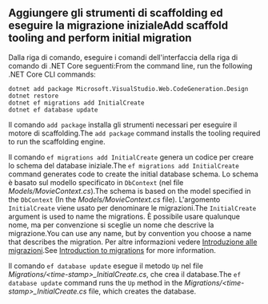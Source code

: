 <a name="cli"></a>
## <a name="add-scaffold-tooling-and-perform-initial-migration"></a><span data-ttu-id="164d3-101">Aggiungere gli strumenti di scaffolding ed eseguire la migrazione iniziale</span><span class="sxs-lookup"><span data-stu-id="164d3-101">Add scaffold tooling and perform initial migration</span></span>

<span data-ttu-id="164d3-102">Dalla riga di comando, eseguire i comandi dell'interfaccia della riga di comando di .NET Core seguenti:</span><span class="sxs-lookup"><span data-stu-id="164d3-102">From the command line, run the following .NET Core CLI commands:</span></span>

```console
dotnet add package Microsoft.VisualStudio.Web.CodeGeneration.Design
dotnet restore
dotnet ef migrations add InitialCreate
dotnet ef database update
```

<span data-ttu-id="164d3-103">Il comando `add package` installa gli strumenti necessari per eseguire il motore di scaffolding.</span><span class="sxs-lookup"><span data-stu-id="164d3-103">The `add package` command installs the tooling required to run the scaffolding engine.</span></span>

<span data-ttu-id="164d3-104">Il comando `ef migrations add InitialCreate` genera un codice per creare lo schema del database iniziale.</span><span class="sxs-lookup"><span data-stu-id="164d3-104">The `ef migrations add InitialCreate` command generates code to create the initial database schema.</span></span> <span data-ttu-id="164d3-105">Lo schema è basato sul modello specificato in `DbContext` (nel file *Models/MovieContext.cs*).</span><span class="sxs-lookup"><span data-stu-id="164d3-105">The schema is based on the model specified in the `DbContext` (In the *Models/MovieContext.cs* file).</span></span> <span data-ttu-id="164d3-106">L'argomento `InitialCreate` viene usato per denominare le migrazioni.</span><span class="sxs-lookup"><span data-stu-id="164d3-106">The `InitialCreate` argument is used to name the migrations.</span></span> <span data-ttu-id="164d3-107">È possibile usare qualunque nome, ma per convenzione si sceglie un nome che descrive la migrazione.</span><span class="sxs-lookup"><span data-stu-id="164d3-107">You can use any name, but by convention you choose a name that describes the migration.</span></span> <span data-ttu-id="164d3-108">Per altre informazioni vedere [Introduzione alle migrazioni](xref:data/ef-mvc/migrations#introduction-to-migrations).</span><span class="sxs-lookup"><span data-stu-id="164d3-108">See [Introduction to migrations](xref:data/ef-mvc/migrations#introduction-to-migrations) for more information.</span></span>

<span data-ttu-id="164d3-109">Il comando `ef database update` esegue il metodo `Up` nel file *Migrations/\<time-stamp>_InitialCreate.cs*, che crea il database.</span><span class="sxs-lookup"><span data-stu-id="164d3-109">The `ef database update` command runs the `Up` method in the *Migrations/\<time-stamp>_InitialCreate.cs* file, which creates the database.</span></span>
